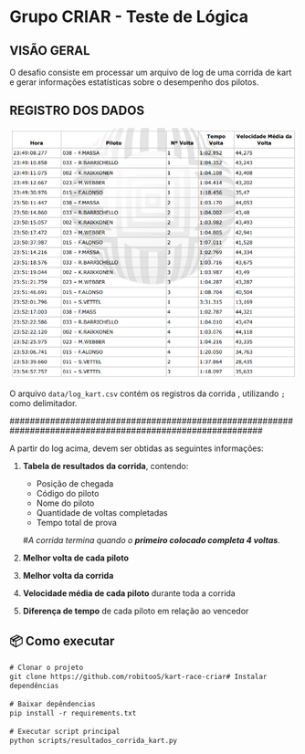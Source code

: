 # **Grupo CRIAR - Teste de Lógica**

## VISÃO GERAL

O desafio consiste em processar um arquivo de log de uma corrida de kart e gerar informações estatísticas sobre o desempenho dos pilotos.

## REGISTRO DOS DADOS

![1761309996816](image/README/1761309996816.png)

O arquivo `data/log_kart.csv` contém os registros da corrida , utilizando `;` como delimitador.

##########################################################################################################

A partir do log acima, devem ser obtidas as seguintes informações:

1. **Tabela de resultados da corrida**, contendo:
   - Posição de chegada
   - Código do piloto
   - Nome do piloto
   - Quantidade de voltas completadas
   - Tempo total de prova

    #*A corrida termina quando o **primeiro colocado completa 4 voltas**.*

2. **Melhor volta de cada piloto**
3. **Melhor volta da corrida**
4. **Velocidade média de cada piloto** durante toda a corrida
5. **Diferença de tempo** de cada piloto em relação ao vencedor


## 📦 Como executar

```
# Clonar o projeto
git clone https://github.com/robitooS/kart-race-criar# Instalar dependências

# Baixar depêndencias
pip install -r requirements.txt

# Executar script principal
python scripts/resultados_corrida_kart.py
```
